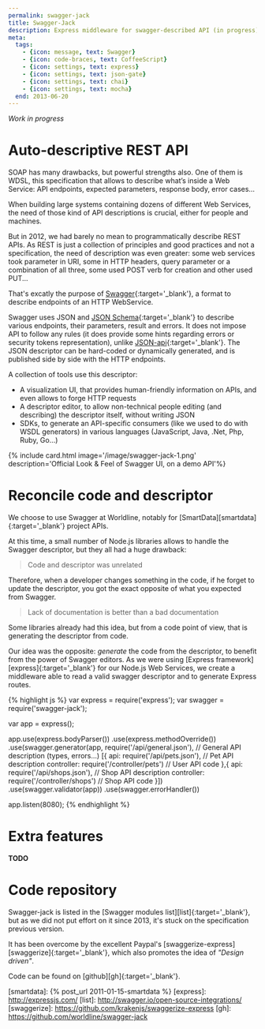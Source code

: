```yaml
---
permalink: swagger-jack
title: Swagger-Jack
description: Express middleware for swagger-described API (in progress)
meta:
  tags:
    - {icon: message, text: Swagger}
    - {icon: code-braces, text: CoffeeScript}
    - {icon: settings, text: express}
    - {icon: settings, text: json-gate}
    - {icon: settings, text: chai}
    - {icon: settings, text: mocha}
  end: 2013-06-20
---
```


*Work in progress*

# Auto-descriptive REST API

SOAP has many drawbacks, but powerful strengths also. One of them is WDSL, this specification that allows to describe what’s inside a Web Service: API endpoints, expected parameters, response body, error cases…

When building large systems containing dozens of different Web Services, the need of those kind of API descriptions is crucial, either for people and machines.

But in 2012, we had barely no mean to programmatically describe REST APIs.
As REST is just a collection of principles and good practices and not a specification, the need of description was even greater:
some web services took parameter in URI, some in HTTP headers, query parameter or a combination of all three, some used POST verb for creation and other used PUT...

That's excatly the purpose of [Swagger][swagger]{:target='_blank'}, a format to describe endpoints of an HTTP WebService.

Swagger uses JSON and [JSON Schema][schema]{:target='_blank'} to describe various endpoints, their parameters, result and errors.
It does not impose API to follow any rules (it does provide some hints regarding errors or security tokens representation), unlike [JSON-api][api]{:target='_blank'}.
The JSON descriptor can be hard-coded or dynamically generated, and is published side by side with the HTTP endpoints.

A collection of tools use this descriptor:

- A visualization UI, that provides human-friendly information on APIs, and even allows to forge HTTP requests
- A descriptor editor, to allow non-technical people editing (and describing) the descriptor itself, without writing JSON
- SDKs, to generate an API-specific consumers (like we used to do with WSDL generators) in various languages (JavaScript, Java, .Net, Php, Ruby, Go...)

{% include card.html image='/image/swagger-jack-1.png' description='Official Look & Feel of Swagger UI, on a demo API'%}


# Reconcile code and descriptor

We choose to use Swagger at Worldline, notably for [SmartData][smartdata]{:target='_blank'} project APIs.

At this time, a small number of Node.js libraries allows to handle the Swagger descriptor, but they all had a huge drawback:

> Code and descriptor was unrelated

Therefore, when a developer changes something in the code, if he forget to update the descriptor, you got the exact opposite of what you expected from Swagger.

> Lack of documentation is better than a bad documentation

Some libraries already had this idea, but from a code point of view, that is generating the descriptor from code.

Our idea was the opposite: *generate* the code from the descriptor, to benefit from the power of Swagger editors.
As we were using [Express framework][express]{:target='_blank'} for our Node.js Web Services, we create a middleware able to read a valid swagger descriptor and to generate Express routes.

{% highlight js %}
var express = require('express');
var swagger = require('swagger-jack');

var app = express();

app.use(express.bodyParser())
  .use(express.methodOverride())
  .use(swagger.generator(app,
    require('/api/general.json'),               // General API description (types, errors...)
    [{
      api: require('/api/pets.json'),           // Pet API description
      controller: require('/controller/pets')   // User API code
    },{
      api: require('/api/shops.json'),          // Shop API description
      controller: require('/controller/shops')  // Shop API code
    }])
  .use(swagger.validator(app))
  .use(swagger.errorHandler())

app.listen(8080);
{% endhighlight %}


# Extra features

**TODO**

# Code repository

Swagger-jack is listed in the [Swagger modules list][list]{:target='_blank'}, but as we did not put effort on it since 2013, it's stuck on the specification previous version.

It has been overcome by the excellent Paypal's [swaggerize-express][swaggerize]{:target='_blank'}, which also promotes the idea of *"Design driven"*.

Code can be found on [github][gh]{:target='_blank'}.

[swagger]: https://github.com/swagger-api/swagger-spec/blob/master/versions/2.0.md
[schema]: http://json-schema.org/
[api]: http://jsonapi.org/
[smartdata]: {% post_url 2011-01-15-smartdata %}
[express]: http://expressjs.com/
[list]: http://swagger.io/open-source-integrations/
[swaggerize]: https://github.com/krakenjs/swaggerize-express
[gh]: https://github.com/worldline/swagger-jack